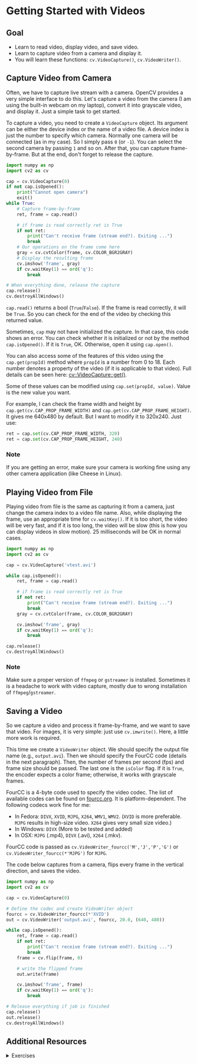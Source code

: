 # Getting Started with Videos

## Goal

- Learn to read video, display video, and save video.
- Learn to capture video from a camera and display it.
- You will learn these functions: `cv.VideoCapture()`, `cv.VideoWriter()`.

## Capture Video from Camera

Often, we have to capture live stream with a camera. OpenCV provides a very simple interface to do this. Let's capture a video from the camera (I am using the built-in webcam on my laptop), convert it into grayscale video, and display it. Just a simple task to get started.

To capture a video, you need to create a `VideoCapture` object. Its argument can be either the device index or the name of a video file. A device index is just the number to specify which camera. Normally one camera will be connected (as in my case). So I simply pass `0` (or `-1`). You can select the second camera by passing `1` and so on. After that, you can capture frame-by-frame. But at the end, don't forget to release the capture.

```python
import numpy as np
import cv2 as cv

cap = cv.VideoCapture(0)
if not cap.isOpened():
    print("Cannot open camera")
    exit()
while True:
    # Capture frame-by-frame
    ret, frame = cap.read()

    # if frame is read correctly ret is True
    if not ret:
        print("Can't receive frame (stream end?). Exiting ...")
        break
    # Our operations on the frame come here
    gray = cv.cvtColor(frame, cv.COLOR_BGR2GRAY)
    # Display the resulting frame
    cv.imshow('frame', gray)
    if cv.waitKey(1) == ord('q'):
        break

# When everything done, release the capture
cap.release()
cv.destroyAllWindows()
```

`cap.read()` returns a bool (`True`/`False`). If the frame is read correctly, it will be `True`. So you can check for the end of the video by checking this returned value.

Sometimes, `cap` may not have initialized the capture. In that case, this code shows an error. You can check whether it is initialized or not by the method `cap.isOpened()`. If it is `True`, OK. Otherwise, open it using `cap.open()`.

You can also access some of the features of this video using the `cap.get(propId)` method where `propId` is a number from 0 to 18. Each number denotes a property of the video (if it is applicable to that video). Full details can be seen here: [cv::VideoCapture::get()](https://docs.opencv.org/3.4/d8/dfe/classcv_1_1VideoCapture.html#get).

Some of these values can be modified using `cap.set(propId, value)`. Value is the new value you want.

For example, I can check the frame width and height by `cap.get(cv.CAP_PROP_FRAME_WIDTH)` and `cap.get(cv.CAP_PROP_FRAME_HEIGHT)`. It gives me 640x480 by default. But I want to modify it to 320x240. Just use:

```python
ret = cap.set(cv.CAP_PROP_FRAME_WIDTH, 320)
ret = cap.set(cv.CAP_PROP_FRAME_HEIGHT, 240)
```

### Note

If you are getting an error, make sure your camera is working fine using any other camera application (like Cheese in Linux).

## Playing Video from File

Playing video from file is the same as capturing it from a camera, just change the camera index to a video file name. Also, while displaying the frame, use an appropriate time for `cv.waitKey()`. If it is too short, the video will be very fast, and if it is too long, the video will be slow (this is how you can display videos in slow motion). 25 milliseconds will be OK in normal cases.

```python
import numpy as np
import cv2 as cv

cap = cv.VideoCapture('vtest.avi')

while cap.isOpened():
    ret, frame = cap.read()

    # if frame is read correctly ret is True
    if not ret:
        print("Can't receive frame (stream end?). Exiting ...")
        break
    gray = cv.cvtColor(frame, cv.COLOR_BGR2GRAY)

    cv.imshow('frame', gray)
    if cv.waitKey(1) == ord('q'):
        break

cap.release()
cv.destroyAllWindows()
```

### Note

Make sure a proper version of `ffmpeg` or `gstreamer` is installed. Sometimes it is a headache to work with video capture, mostly due to wrong installation of `ffmpeg`/`gstreamer`.

## Saving a Video

So we capture a video and process it frame-by-frame, and we want to save that video. For images, it is very simple: just use `cv.imwrite()`. Here, a little more work is required.

This time we create a `VideoWriter` object. We should specify the output file name (e.g., `output.avi`). Then we should specify the FourCC code (details in the next paragraph). Then, the number of frames per second (fps) and frame size should be passed. The last one is the `isColor` flag. If it is `True`, the encoder expects a color frame; otherwise, it works with grayscale frames.

FourCC is a 4-byte code used to specify the video codec. The list of available codes can be found on [fourcc.org](http://www.fourcc.org/). It is platform-dependent. The following codecs work fine for me:

- In Fedora: `DIVX`, `XVID`, `MJPG`, `X264`, `WMV1`, `WMV2`. (`XVID` is more preferable. `MJPG` results in high-size video. `X264` gives very small size video.)
- In Windows: `DIVX` (More to be tested and added)
- In OSX: `MJPG` (.mp4), `DIVX` (.avi), `X264` (.mkv).

FourCC code is passed as `cv.VideoWriter_fourcc('M','J','P','G')` or `cv.VideoWriter_fourcc(*'MJPG')` for `MJPG`.

The code below captures from a camera, flips every frame in the vertical direction, and saves the video.

```python
import numpy as np
import cv2 as cv

cap = cv.VideoCapture(0)

# Define the codec and create VideoWriter object
fourcc = cv.VideoWriter_fourcc(*'XVID')
out = cv.VideoWriter('output.avi', fourcc, 20.0, (640, 480))

while cap.isOpened():
    ret, frame = cap.read()
    if not ret:
        print("Can't receive frame (stream end?). Exiting ...")
        break
    frame = cv.flip(frame, 0)

    # write the flipped frame
    out.write(frame)

    cv.imshow('frame', frame)
    if cv.waitKey(1) == ord('q'):
        break

# Release everything if job is finished
cap.release()
out.release()
cv.destroyAllWindows()
```

## Additional Resources

<details>
<summary>Exercises</summary>

### `cv::VideoCapture` Class Reference

`cv::VideoCapture` is a class used to capture video from files, image sequences, or cameras.

#### **Public Member Functions:**

- **VideoCapture()**  
  Default constructor.

- **VideoCapture(const String &filename, int apiPreference = CAP_ANY)**  
  Opens a video file or image sequence using the specified API.

- **VideoCapture(int index, int apiPreference = CAP_ANY)**  
  Opens a camera for video capturing using the specified API.

- **VideoCapture(const String &filename, int apiPreference, const std::vector<int>& params)**  
  Opens a video file or image sequence with additional parameters.

- **~VideoCapture()**  
  Destructor for closing the video file or capturing device.

- **bool open(const String &filename, int apiPreference = CAP_ANY)**  
  Opens a video file or image sequence.

- **bool open(int index, int apiPreference = CAP_ANY)**  
  Opens a camera for video capturing.

- **bool isOpened() const**  
  Checks if the capturing device is initialized.

- **void release()**  
  Closes the video file or capturing device.

- **bool grab()**  
  Grabs the next frame from the video file or capturing device.

- **bool retrieve(OutputArray image, int flag = 0)**  
  Decodes and returns the grabbed video frame.

- **bool read(OutputArray image)**  
  Grabs, decodes, and returns the next video frame.

- **bool set(int propId, double value)**  
  Sets a property of the video capturing device.

- **double get(int propId) const**  
  Returns the specified property of the video capturing device.

- **bool getBackendName() const**  
  Returns the name of the backend (API) in use.

- **bool retrieve(OutputArray image, int flag) const**  
  Retrieves the frame of the specified channel.

---

#### **Static Public Member Functions:**

- **static int getBackendType(const String &filename, int apiPreference)**  
  Returns the backend type used to handle the specified file.

- **static String getBackends()**  
  Returns a list of available backends.

---

#### **Properties:**

- **CAP_PROP_POS_MSEC**  
  Current position of the video file in milliseconds.

- **CAP_PROP_POS_FRAMES**  
  0-based index of the next frame to be decoded/captured.

- **CAP_PROP_POS_AVI_RATIO**  
  Relative position of the video file.

- **CAP_PROP_FRAME_WIDTH**  
  Width of the frames in the video stream.

- **CAP_PROP_FRAME_HEIGHT**  
  Height of the frames in the video stream.

- **CAP_PROP_FPS**  
  Frame rate of the video stream.

- **CAP_PROP_FOURCC**  
  4-character code of the codec.

- **CAP_PROP_FRAME_COUNT**  
  Number of frames in the video file.

- **CAP_PROP_FORMAT**  
  Format of the Mat objects returned by retrieve().

- **CAP_PROP_MODE**  
  Backend-specific value indicating the current capture mode.

- **CAP_PROP_BRIGHTNESS**  
  Brightness of the image (only for cameras).

- **CAP_PROP_CONTRAST**  
  Contrast of the image (only for cameras).

- **CAP_PROP_SATURATION**  
  Saturation of the image (only for cameras).

- **CAP_PROP_HUE**  
  Hue of the image (only for cameras).

- **CAP_PROP_GAIN**  
  Gain of the image (only for cameras).

- **CAP_PROP_EXPOSURE**  
  Exposure (only for cameras).

- **CAP_PROP_CONVERT_RGB**  
  Boolean flags indicating whether images should be converted to RGB.

- **CAP_PROP_WHITE_BALANCE_BLUE_U**  
  Blue u component of the white balance.

- **CAP_PROP_RECTIFICATION**  
  Rectification flag for stereo cameras.

---

### Example Usage:

```cpp
VideoCapture cap(0); // Open default camera
if (!cap.isOpened()) {
    std::cerr << "Error opening video stream or file" << std::endl;
    return -1;
}

Mat frame;
while (true) {
    cap >> frame;
    if (frame.empty())
        break;
    imshow("Frame", frame);
    if (waitKey(10) == 27)
        break;
}
cap.release();
destroyAllWindows();
```

</details>
